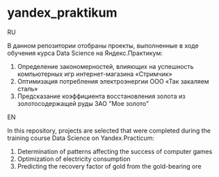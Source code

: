 # yandex_praktikum

RU

В данном репозитории отобраны проекты, выполненные в ходе обучения курса Data Science на Яндекс.Практикум:
1) Определение закономерностей, влияющих на успешность компьютерных игр интернет-магазина «Стримчик»
2) Оптимизация потребления электроэнергии ООО «Так закаляем сталь»
3) Предсказание коэффициента восстановления золота из золотосодержащей руды ЗАО "Мое золото"

EN

In this repository, projects are selected that were completed during the training course Data Science on Yandex.Practicum:
1) Determination of patterns affecting the success of computer games
2) Optimization of electricity consumption
3) Predicting the recovery factor of gold from the gold-bearing ore
